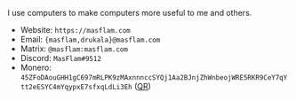I use computers to make computers more useful to me and others.

- Website: `https://masflam.com`
- Email: `{masflam,drukala}@masflam.com`
- Matrix: `@masflam:masflam.com`
- Discord: `MasFlam#9512`
- Monero: `45ZFoDAouGHH1gC697mRLPK9zMAxnnnccSYQj1Aa2BJnjZhWnbeojWRE5RKR9CeY7qYtt2eESYC4mYqypxE7sfxqLdLi3Eh` ([QR](https://masflam.com/static/masflam-xmr-qr.png))

<!--![Top Langs](https://github-readme-stats.vercel.app/api/top-langs/?username=MasFlam&layout=compact&theme=dark&hide=processing,lua&custom_title=Most%20used%20languages%20%28on%20GitHub%29)-->
